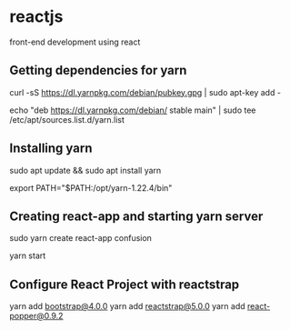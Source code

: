 # reactjs
front-end development using react

## Getting dependencies for yarn

curl -sS https://dl.yarnpkg.com/debian/pubkey.gpg | sudo apt-key add -

echo "deb https://dl.yarnpkg.com/debian/ stable main" | sudo tee /etc/apt/sources.list.d/yarn.list

## Installing yarn

sudo apt update && sudo apt install yarn

export PATH="$PATH:/opt/yarn-1.22.4/bin"

## Creating react-app and starting yarn server

sudo yarn create react-app confusion

yarn start

## Configure React Project with reactstrap

yarn add bootstrap@4.0.0
yarn add reactstrap@5.0.0
yarn add react-popper@0.9.2

